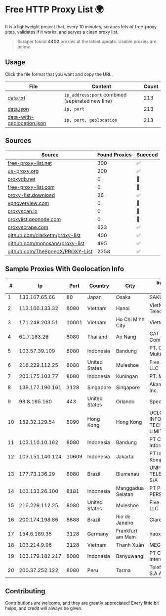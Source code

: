 
# Free HTTP Proxy List 🌍

It is a lightweight project that, every 10 minutes, scrapes lots of free-proxy sites, validates if it works, and serves a clean proxy list.


> Scraper found **4402** proxies at the latest update. Usable proxies are below.

## Usage

Click the file format that you want and copy the URL.


|File|Content|Count|
|----|-------|-----|
|[data.txt](https://raw.githubusercontent.com/themiralay/Proxy-List-World/master/data.txt)|`ip_address:port` combined (seperated new line)|213|
|[data.json](https://raw.githubusercontent.com/themiralay/Proxy-List-World/master/data.json)|`ip, port`|213|
|[data-with-geolocation.json](https://raw.githubusercontent.com/themiralay/Proxy-List-World/master/data-with-geolocation.json)|`ip, port, geolocation`|213|

## Sources

|Source|Found Proxies|Succeed|
|------|-------------|-------|
|[free-proxy-list.net](https://free-proxy-list.net)|300|✅|
|[us-proxy.org](https://www.us-proxy.org)|200|✅|
|[proxydb.net](http://proxydb.net)|0|🚫|
|[free-proxy-list.com](https://free-proxy-list.com/?page=&port=&type%5B%5D=http&type%5B%5D=https&up_time=0&search=Search)|0|🚫|
|[proxy-list.download](https://www.proxy-list.download/HTTP)|26|✅|
|[vpnoverview.com](https://vpnoverview.com/privacy/anonymous-browsing/free-proxy-servers)|0|🚫|
|[proxyscan.io](https://www.proxyscan.io)|0|🚫|
|[proxylist.geonode.com](https://proxylist.geonode.com/api/proxy-list?limit=300&page=1&sort_by=lastChecked&sort_type=desc&protocols=http,https)|0|🚫|
|[proxyscrape.com](https://api.proxyscrape.com/v2/?request=displayproxies&protocol=http&timeout=10000&country=all&ssl=all&anonymity=all)|623|✅|
|[github.com/clarketm/proxy-list](https://raw.githubusercontent.com/clarketm/proxy-list/master/proxy-list-raw.txt)|400|✅|
|[github.com/monosans/proxy-list](https://raw.githubusercontent.com/monosans/proxy-list/main/proxies/http.txt)|495|✅|
|[github.com/TheSpeedX/PROXY-List](https://raw.githubusercontent.com/TheSpeedX/PROXY-List/master/http.txt)|2358|✅|


## Sample Proxies With Geolocation Info

|#|Ip|Port|Country|City|Internet Service Provider|
|-|--|----|-------|----|-------------------------|
|1|133.167.65.66|80|Japan|Osaka|SAKURA Internet Inc.|
|2|113.160.133.32|8080|Vietnam|Hanoi|VietNam Post and Telecom Corporation|
|3|171.248.203.51|10001|Vietnam|Ho Chi Minh City|Viettel Corporation|
|4|61.7.183.26|8080|Thailand|Ao Nang|CAT Telecom Public Company Limited|
|5|103.57.39.109|8080|Indonesia|Bandung|PT. Cemerlang Multimedia|
|6|216.229.112.25|8080|United States|Muleshoe|Five Area Systems, LLC|
|7|203.175.103.77|8080|Indonesia|Kuningan|PT. Mitra Kita Brilian|
|8|139.177.190.161|3128|Singapore|Singapore|Akamai Technologies, Inc.|
|9|98.8.195.160|443|United States|Orlando|Spectrum|
|10|152.32.129.54|8090|Hong Kong|Hong Kong|UCLOUD INFORMATION TECHNOLOGY (HK) LIMITED|
|11|103.110.10.162|8080|Indonesia|Bandung|PT Citra Jelajah Informatika|
|12|103.151.140.124|10609|Indonesia|Jakarta|PT Indotechno Digital Komputasi|
|13|177.73.136.29|8080|Brazil|Blumenau|UNIFIQUE TELECOMUNICACOES S/A|
|14|103.133.26.100|8181|Indonesia|Manggadua Selatan|PT PHATRIA INTI PERSADA|
|15|216.229.112.25|8080|United States|Muleshoe|Five Area Systems, LLC|
|16|200.174.198.86|8888|Brazil|Rio de Janeiro|Claro S.A|
|17|154.6.189.35|3128|Germany|Frankfurt am Main|haoxiangyun|
|18|103.214.9.96|3128|Vietnam|Thanh Xuân|MEGACORE|
|19|103.179.182.217|8080|Indonesia|Banyuwangi|PT Cahaya Solusindo Internusa|
|20|200.37.252.122|8080|Peru|Tarma|Telefonica del Peru S.A.A.|



## Contributing

Contributions are welcome, and they are greatly appreciated! Every
little bit helps, and credit will always be given.

